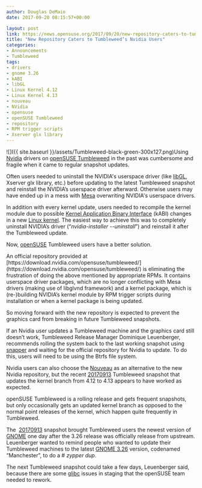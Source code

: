 ```yaml
---
author: Douglas DeMaio
date: 2017-09-20 08:15:57+00:00

layout: post
link: https://news.opensuse.org/2017/09/20/new-repository-caters-to-tumbleweeds-nvidia-users/
title: "New Repository Caters to Tumbleweed’s Nvidia Users"
categories:
- Announcements
- Tumbleweed
tags:
- drivers
- gnome 3.26
- kABI
- libGL
- Linux Kernel 4.12
- Linux Kernel 4.13
- nouveau
- NVidia
- opensuse
- openSUSE Tumbleweed
- repository
- RPM trigger scripts
- Xserver glx library
---
```

![]({{ site.baseurl }}/assets/Tumbleweed-black-green-300x127.png)Using [Nvidia](http://www.nvidia.com/Download/index.aspx) drivers on [openSUSE Tumbleweed](https://en.opensuse.org/Portal:Tumbleweed) in the past was cumbersome and fragile when it came to regular snapshot updates.

Often users needed to uninstall the NVIDIA's userspace driver (like [libGL](https://dri.freedesktop.org/wiki/libGL/), Xserver glx library, etc.) before updating to the latest Tumbleweed snapshot and reinstall the NVIDIA’s userspace driver afterward. Otherwise users may have ended up in a mess with [Mesa](https://www.mesa3d.org/) overwriting NVIDIA's userspace drivers.

In addition with every kernel update, users needed to recompile the kernel module due to possible [Kernel Application Binary Interface](https://en.wikipedia.org/wiki/Application_binary_interface) (kABI) changes in a new [Linux kernel](https://www.kernel.org/). The easiest way to achieve this was to completely uninstall NVIDIA’s driver (“_nvidia-installer --uninstall_”) and reinstall it after the Tumbleweed update.

Now, [openSUSE](https://www.opensuse.org/) Tumbleweed users have a better solution.

<!-- more -->An official repository provided at [https://download.nvidia.com/opensuse/tumbleweed/](https://download.nvidia.com/opensuse/tumbleweed/) is eliminating the frustration of doing the above mentioned by appropriate RPMs. It contains userspace driver packages, which are no longer conflicting with Mesa drivers (making use of libglvnd framework) and a kernel package, which is (re-)building NVIDIA’s kernel module by RPM trigger scripts during installation or when a kernel package is being updated.

So moving forward with the new repository is expected to prevent the graphics card from breaking in future Tumbleweed snapshots.

If an Nvidia user updates a Tumbleweed machine and the graphics card still doesn’t work, Tumbleweed Release Manager Dominique Leuenberger, recommends rolling the system back to the last working snapshot using [snapper](http://snapper.io/) and waiting for the official repository for Nvidia to update. To do this, users will need to be using the Btrfs file system.

Nvidia users can also choose the [Nouveau](https://nouveau.freedesktop.org/) as an alternative to the new Nvidia repository, but the recent [20170913](https://lists.opensuse.org/opensuse-factory/2017-09/msg00257.html) Tumbleweed snapshot that updates the kernel branch from 4.12 to 4.13 appears to have worked as expected.

openSUSE Tumbleweed is a rolling release and gets frequent snapshots, but only occasionally gets an updated kernel branch as opposed to the normal point releases of the kernel, which happen quite frequently in Tumbleweed.

The  [20170913](https://lists.opensuse.org/opensuse-factory/2017-09/msg00257.html) snapshot brought Tumbleweed users the newest version of [GNOME](https://www.gnome.org/) one day after the 3.26 release was officially release from upstream. Leuenberger wanted to remind people who wanted to update their Tumbleweed machines to the latest [GNOME 3.26](https://www.gnome.org/news/2017/09/gnome-3-26-released/) version, codenamed “Manchester”, to do a # _zypper dup_.

The next Tumbleweed snapshot could take a few days, Leuenberger said, because there are some [glibc](https://www.gnu.org/s/libc/) issues in staging that the openSUSE team needed to rework.		
